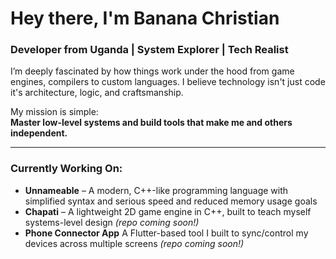 # Hey there, I'm Banana Christian

### Developer from Uganda | System Explorer | Tech Realist

I’m deeply fascinated by how things work under the hood from game engines, compilers to custom languages. I believe technology isn't just code it's architecture, logic, and craftsmanship.

My mission is simple:  
**Master low-level systems and build tools that make me and others independent.**

---

### Currently Working On:
- **Unnameable** – A modern, C++-like programming language with simplified syntax and serious speed and reduced memory usage goals
- **Chapati** – A lightweight 2D game engine in C++, built to teach myself systems-level design *(repo coming soon!)*
- **Phone Connector App** A Flutter-based tool I built to sync/control my devices across multiple screens *(repo coming soon!)*
